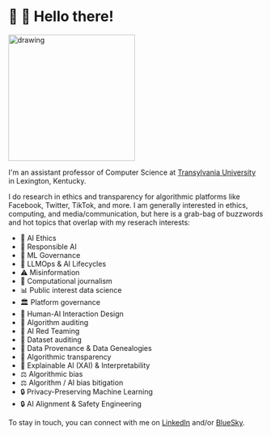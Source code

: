 # 👋 🙂 Hello there!
<img src="https://user-images.githubusercontent.com/576907/188191438-0aa3bb86-ef94-4367-a924-f97f05f120c0.jpeg" alt="drawing" width="250"/>

I'm an assistant professor of Computer Science at <a href="https://www.transy.edu/academics/program/computer-science/">Transylvania University</a> in Lexington, Kentucky.

I do research in ethics and transparency for algorithmic platforms like Facebook, Twitter, TikTok, and more. I am generally interested in ethics, computing, and media/communication, but here is a grab-bag of buzzwords and hot topics that overlap with my reserach interests:
* 🤖 AI Ethics
* 🤖 Responsible AI
* 🤖 ML Governance
* 🤖 LLMOps & AI Lifecycles
* ⚠️ Misinformation
* 📰 Computational journalism
* 📊 Public interest data science
* 🏛 Platform governance
* 📱 Human-AI Interaction Design
* 🔬 Algorithm auditing
* 🔬 AI Red Teaming
* 🧾 Dataset auditing
* 🧾 Data Provenance & Data Genealogies
* 🔎 Algorithmic transparency
* 🔎 Explainable AI (XAI) & Interpretability
* ⚖️ Algorithmic bias
* ⚖️ Algorithm / AI bias bitigation
* 🔒 Privacy-Preserving Machine Learning
* 🔒 AI Alignment & Safety Engineering

To stay in touch, you can connect with me on <a href="https://www.linkedin.com/in/jackbandy/">LinkedIn</a> and/or <a href="https://bsky.app/profile/jackbandy.com">BlueSky</a>.

<!--
**jackbandy/jackbandy** is a ✨ _special_ ✨ repository because its `README.md` (this file) appears on your GitHub profile.

Here are some ideas to get you started:

- 🔭 I’m currently working on ...
- 🌱 I’m currently learning ...
- 👯 I’m looking to collaborate on ...
- 🤔 I’m looking for help with ...
- 💬 Ask me about ...
- 📫 How to reach me: ...
- 😄 Pronouns: ...
- ⚡ Fun fact: ...
-->
